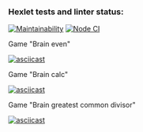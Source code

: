 ### Hexlet tests and linter status:

<!-- ![Actions Status](/workflows/hexlet-check/badge.svg) -->

[![Maintainability](https://api.codeclimate.com/v1/badges/a99a88d28ad37a79dbf6/maintainability)](https://codeclimate.com/github/codeclimate/codeclimate/maintainability)
[![Node CI](https://github.com/Rost-is-love/frontend-project-lvl1/workflows/Node%20CI/badge.svg)](https://github.com/Rost-is-love/frontend-project-lvl1/actions)

Game "Brain even"

[![asciicast](https://asciinema.org/a/nSS4HpYtcM99iVWg51LSkhCXK.svg)](https://asciinema.org/a/nSS4HpYtcM99iVWg51LSkhCXK)

Game "Brain calc"

[![asciicast](https://asciinema.org/a/okDuVMymTwd0wl3ZG1F4t63VZ.svg)](https://asciinema.org/a/okDuVMymTwd0wl3ZG1F4t63VZ)

Game "Brain greatest common divisor"

[![asciicast](https://asciinema.org/a/4jWKCAf3iapIVcHiAmQJLCYht.svg)](https://asciinema.org/a/4jWKCAf3iapIVcHiAmQJLCYht)
